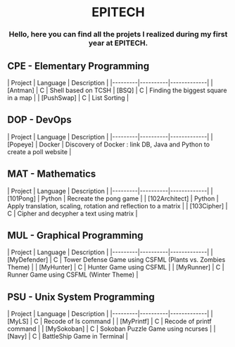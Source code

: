 
<h1 align="center">EPITECH</h1>

<h3 align="center">Hello, here you can find all the projets I realized during my first year at EPITECH.</h3>

<h2>CPE - Elementary Programming</h2>
| Project | Language | Description |
|---------|----------|-------------|
| [Antman]       |      C      | Shell based on TCSH
| [BSQ]          |      C      | Finding the biggest square in a map |
| [PushSwap]     |      C      | List Sorting |

<h2>DOP - DevOps</h2>
| Project | Language | Description |
|---------|----------|-------------|
| [Popeye]       |    Docker   | Discovery of Docker : link DB, Java and Python to create a poll website |

<h2>MAT - Mathematics</h2>
| Project | Language | Description |
|---------|----------|-------------|
| [101Pong]      |    Python   | Recreate the pong game |
| [102Architect] |    Python   | Apply translation, scaling, rotation and reflection to a matrix |
| [103Cipher]    |      C      | Cipher and decypher a text using matrix |

<h2>MUL - Graphical Programming</h2>
| Project | Language | Description |
|---------|----------|-------------|
| [MyDefender]   |      C      | Tower Defense Game using CSFML (Plants vs. Zombies Theme) |
| [MyHunter]     |      C      | Hunter Game using CSFML |
| [MyRunner]     |      C      | Runner Game using CSFML (Winter Theme) |

<h2>PSU - Unix System Programming</h2>
| Project | Language | Description |
|---------|----------|-------------|
| [MyLS]         |      C      | Recode of ls command |
| [MyPrintf]     |      C      | Recode of printf command |
| [MySokoban]    |      C      | Sokoban Puzzle Game using ncurses |
| [Navy]         |      C      | BattleShip Game in Terminal |

[Antman]: https://github.com/X-VINCENT/EPITECH/tree/main/Projects/CPE%20-%20Elementary%20Programming/Antman
[BSQ]: https://github.com/X-VINCENT/EPITECH/tree/main/Projects/CPE%20-%20Elementary%20Programming/BSQ
[PushSwap]: https://github.com/X-VINCENT/EPITECH/tree/main/Projects/CPE%20-%20Elementary%20Programming/PushSwap
[Popeye]: https://github.com/X-VINCENT/EPITECH/tree/main/Projects/DOP%20-%20DevOps/Popeye
[101pong]: https://github.com/X-VINCENT/EPITECH/tree/main/Projects/MAT%20-%20Mathematics/101Pong
[102architect]: https://github.com/X-VINCENT/EPITECH/tree/main/Projects/MAT%20-%20Mathematics/102Architect
[103cipher]: https://github.com/X-VINCENT/EPITECH/tree/main/Projects/MAT%20-%20Mathematics/103Cipher
[MyDefender]: https://github.com/X-VINCENT/EPITECH/tree/main/Projects/MUL%20-%20Graphical%20Programming/MyDefender
[MyHunter]: https://github.com/X-VINCENT/EPITECH/tree/main/Projects/MUL%20-%20Graphical%20Programming/MyHunter
[MyRunner]: https://github.com/X-VINCENT/EPITECH/tree/main/Projects/MUL%20-%20Graphical%20Programming/MyRunner
[MyLS]: https://github.com/X-VINCENT/EPITECH/tree/main/Projects/PSU%20-%20Unix%20System%20Programming/MyLS
[MyPrintf]: https://github.com/X-VINCENT/EPITECH/tree/main/Projects/PSU%20-%20Unix%20System%20Programming/MyPrintf
[MySokoban]: https://github.com/X-VINCENT/EPITECH/tree/main/Projects/PSU%20-%20Unix%20System%20Programming/MySokoban
[Navy]: https://github.com/X-VINCENT/EPITECH/tree/main/Projects/PSU%20-%20Unix%20System%20Programming/Navy
